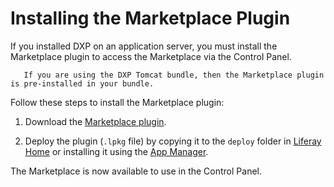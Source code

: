 # Installing the Marketplace Plugin

If you installed DXP on an application server, you must install the Marketplace plugin to access the Marketplace via the Control Panel.

``` note::
   If you are using the DXP Tomcat bundle, then the Marketplace plugin is pre-installed in your bundle.
```

Follow these steps to install the Marketplace plugin:

1. Download the [Marketplace plugin](https://www.liferay.com/marketplace/download).

2. Deploy the plugin (`.lpkg` file) by copying it to the `deploy` folder in [Liferay Home](../../installation-and-upgrades/reference/liferay-home.md) or installing it using the [App Manager](./using-the-app-manager.md).

The Marketplace is now available to use in the Control Panel.

